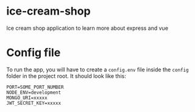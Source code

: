 # ice-cream-shop
Ice cream shop application to learn more about express and vue

# Config file

To run the app, you will have to create a `config.env` file inside the `config` folder in the project root. It should look like this:
```
PORT=SOME_PORT_NUMBER
NODE_ENV=development
MONGO_URI=xxxxx
JWT_SECRET_KEY=xxxxx
```
